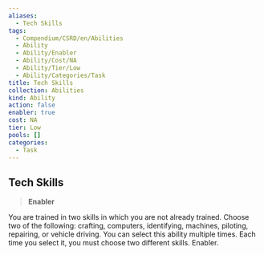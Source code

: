 ```yaml
---
aliases:
  - Tech Skills
tags:
  - Compendium/CSRD/en/Abilities
  - Ability
  - Ability/Enabler
  - Ability/Cost/NA
  - Ability/Tier/Low
  - Ability/Categories/Task
title: Tech Skills
collection: Abilities
kind: Ability
action: false
enabler: true
cost: NA
tier: Low
pools: []
categories:
  - Task
---
```

## Tech Skills    
>**Enabler**  
    
You are trained in two skills in which you are not already trained. Choose two of the following: crafting, computers, identifying, machines, piloting, repairing, or vehicle driving. You can select this ability multiple times. Each time you select it, you must choose two different skills. Enabler.